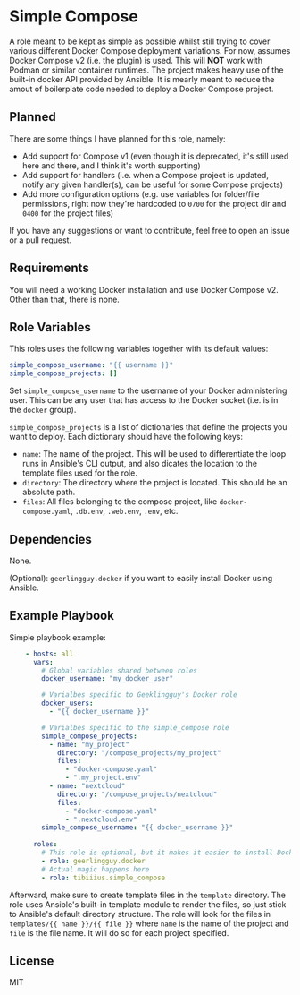 Simple Compose
=========

A role meant to be kept as simple as possible whilst still trying to cover various different Docker Compose deployment variations. For now, assumes Docker Compose v2 (i.e. the plugin) is used. This will **NOT** work with Podman or similar container runtimes. The project makes heavy use of the built-in docker API provided by Ansible. It is mearly meant to reduce the amout of boilerplate code needed to deploy a Docker Compose project.

Planned
------------

There are some things I have planned for this role, namely:

- Add support for Compose v1 (even though it is deprecated, it's still used here and there, and I think it's worth supporting)
- Add support for handlers (i.e. when a Compose project is updated, notify any given handler(s), can be useful for some Compose projects)
- Add more configuration options (e.g. use variables for folder/file permissions, right now they're hardcoded to `0700` for the project dir and `0400` for the project files)

If you have any suggestions or want to contribute, feel free to open an issue or a pull request.

Requirements
------------

You will need a working Docker installation and use Docker Compose v2. Other than that, there is none.

Role Variables
--------------

This roles uses the following variables together with its default values:

```yaml
simple_compose_username: "{{ username }}"
simple_compose_projects: []
```

Set `simple_compose_username` to the username of your Docker administering user. This can be any user that has access to the Docker socket (i.e. is in the `docker` group).

`simple_compose_projects` is a list of dictionaries that define the projects you want to deploy. Each dictionary should have the following keys:
- `name`: The name of the project. This will be used to differentiate the loop runs in Ansible's CLI output, and also dicates the location to the template files used for the role.
- `directory`: The directory where the project is located. This should be an absolute path.
- `files`: All files belonging to the compose project, like `docker-compose.yaml`, `.db.env`, `.web.env`, `.env`, etc.

Dependencies
------------

None.

(Optional): `geerlingguy.docker` if you want to easily install Docker using Ansible.

Example Playbook
----------------

Simple playbook example:

```yaml
    - hosts: all
      vars:
        # Global variables shared between roles
        docker_username: "my_docker_user"

        # Varialbes specific to Geeklingguy's Docker role
        docker_users:
          - "{{ docker_username }}"

        # Varialbes specific to the simple_compose role
        simple_compose_projects:
          - name: "my_project"
            directory: "/compose_projects/my_project"
            files:
              - "docker-compose.yaml"
              - ".my_project.env"
          - name: "nextcloud"
            directory: "/compose_projects/nextcloud"
            files:
              - "docker-compose.yaml"
              - ".nextcloud.env"
        simple_compose_username: "{{ docker_username }}"
      
      roles:
        # This role is optional, but it makes it easier to install Docker
        - role: geerlingguy.docker
        # Actual magic happens here
        - role: tibiiius.simple_compose
```

Afterward, make sure to create template files in the `template` directory. The role uses Ansible's built-in template module to render the files, so just stick to Ansible's default directory structure. The role will look for the files in `templates/{{ name }}/{{ file }}` where `name` is the name of the project and `file` is the file name. It will do so for each project specified.

License
-------

MIT
